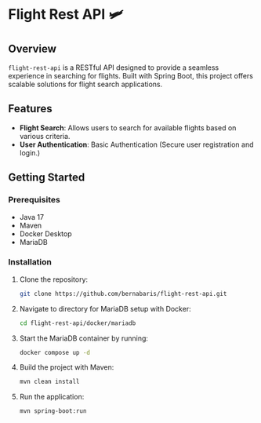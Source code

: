 # Flight Rest API 🛩️

## Overview


`flight-rest-api` is a RESTful API designed to provide a seamless experience in searching for flights. Built with Spring Boot, this project offers scalable solutions for flight search applications.
## Features

- **Flight Search**: Allows users to search for available flights based on various criteria.
- **User Authentication**: Basic Authentication (Secure user registration and login.)

## Getting Started

### Prerequisites

- Java 17
- Maven
- Docker Desktop
- MariaDB


### Installation

1. Clone the repository:
   ```bash
   git clone https://github.com/bernabaris/flight-rest-api.git
2. Navigate to directory for MariaDB setup with Docker:
   ```sh
   cd flight-rest-api/docker/mariadb
3. Start the MariaDB container by running:
   ```sh
   docker compose up -d  
4. Build the project with Maven:
   ```sh
   mvn clean install
5. Run the application:
   ```sh
   mvn spring-boot:run

